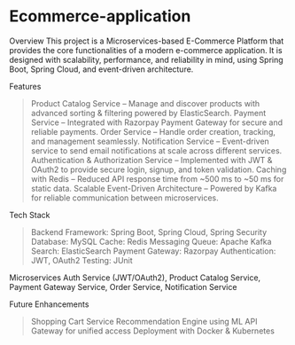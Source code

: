 # Ecommerce-application
Overview
This project is a Microservices-based E-Commerce Platform that provides the core functionalities of a modern e-commerce application.
It is designed with scalability, performance, and reliability in mind, using Spring Boot, Spring Cloud, and event-driven architecture.


Features
> Product Catalog Service – Manage and discover products with advanced sorting & filtering powered by ElasticSearch.
> Payment Service – Integrated with Razorpay Payment Gateway for secure and reliable payments.
> Order Service – Handle order creation, tracking, and management seamlessly.
> Notification Service – Event-driven service to send email notifications at scale across different services.
> Authentication & Authorization Service – Implemented with JWT & OAuth2 to provide secure login, signup, and token validation.
> Caching with Redis – Reduced API response time from ~500 ms to ~50 ms for static data.
> Scalable Event-Driven Architecture – Powered by Kafka for reliable communication between microservices.


Tech Stack
> Backend Framework: Spring Boot, Spring Cloud, Spring Security
> Database: MySQL
> Cache: Redis
> Messaging Queue: Apache Kafka
> Search: ElasticSearch
> Payment Gateway: Razorpay
> Authentication: JWT, OAuth2
> Testing: JUnit


Microservices
Auth Service (JWT/OAuth2), Product Catalog Service, Payment Gateway Service, Order Service, Notification Service



Future Enhancements
> Shopping Cart Service
> Recommendation Engine using ML
> API Gateway for unified access
> Deployment with Docker & Kubernetes



